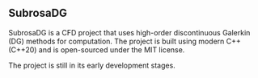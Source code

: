 ## SubrosaDG

SubrosaDG is a CFD project that uses high-order discontinuous Galerkin (DG) methods for computation. The project is built using modern C++ (C++20) and is open-sourced under the MIT license.

The project is still in its early development stages.

